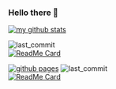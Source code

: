 ### Hello there 🔭

[![my github stats](https://github-readme-stats.vercel.app/api?username=wmillers&show_icons=true&count_private=true&hide=stars,prs,contribs&theme=great-gatsby)](https://github.com/wmillers)  

![last_commit](https://img.shields.io/github/last-commit/wmillers/kindleWeatherClock.svg)  
[![ReadMe Card](https://github-readme-stats.vercel.app/api/pin/?username=wmillers&repo=kindleWeatherClock&theme=great-gatsby&show_owner=true)](https://github.com/wmillers)  

[![github pages](https://github.com/wmillers/privateHugoDatabase/actions/workflows/hugo-page.yml/badge.svg)](https://github.com/wmillers/privateHugoDatabase/actions/workflows/hugo-page.yml)
![last_commit](https://img.shields.io/github/last-commit/wmillers/kindleWeatherClock.svg)  
[![ReadMe Card](https://github-readme-stats.vercel.app/api/pin/?username=wmillers&repo=wmillers.github.io&theme=great-gatsby&show_owner=true)](https://github.com/wmillers)  

<!--
**wmillers/wmillers** is a ✨ _special_ ✨ repository because its `README.md` (this file) appears on your GitHub profile.

Here are some ideas to get you started:

- 🔭 I’m currently working on ...
- 🌱 I’m currently learning ...
- 👯 I’m looking to collaborate on ...
- 🤔 I’m looking for help with ...
- 💬 Ask me about ...
- 📫 How to reach me: ...
- 😄 Pronouns: ...
- ⚡ Fun fact: ...
-->
